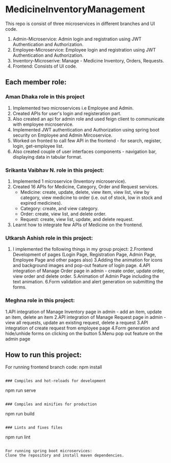 # MedicineInventoryManagement
This repo is consist of three microservices in different branches and UI code.
1. Admin-Microservice: Admin login and registration using JWT Authentication and Authorization.
2. Employee-Microservice: Employee login and registration using JWT Authentication and Authorization.
3. Inventory-Microserive: Manage - Medicine Inventory, Orders, Requests.
4. Frontend: Consists of UI code.

## Each member role:

### Aman Dhaka role in this project
1. Implemented two microservices i.e Employee and Admin.
2. Created APIs for user's login and registeration part.
3. Also created an api for admin role and used feign client to communicate with employee microservice.
4. Implemented JWT authentication and Authorization using spring boot security on Employee and Admin Mircoservice.
5. Worked on fronted to call few API in the frontend - for search, register, login, get-employee list.
6. Also created couple of user interfaces components - navigation bar, displaying data in tabular format.

### Srikanta Vaibhav N. role in this project:

1. Implemented 1 microservice (Inventory microservice).
2. Created 16 APIs for Medicine, Category, Order and Request services.
    - Medicine: create, update, delete, view item, view list, view by category, view medicine to order (i.e. out of stock, low in stock and expired medicines).
    - Category: create, and view category.
    - Order: create, view list, and delete order.
    - Request: create, view list, update, and delete request.
3. Learnt how to integrate few APIs of Medicine on the frontend.


### Utkarsh Ashish role in this project:
1. I implemented the following things in my group project:
2.Frontend Development of pages (Login Page, Registration Page, Admin Page, Employee Page and other pages also)
3.Adding the animation for icons and background images and pop-out feature of login page.
4.API integration of Manage Order page in admin - create order, update order, view order and delete order.
5.Animation of Admin Page including the text animation.
6.Form validation and alert generation on submitting the forms. 

### Meghna role in this project:
1.API integration of Manage Inventory page in admin - add an item, update an item, delete an item
2.API integration of Manage Request page in admin - view all requests, update an existing request, delete a request
3.API integration of create request from employee page
4.Form generation and hide/unhide forms on clicking on the button
5.Menu pop out feature on the admin page


## How to run this project: 
For running frontend branch code: 
npm install
```

### Compiles and hot-reloads for development
```
npm run serve
```

### Compiles and minifies for production
```
npm run build
```

### Lints and fixes files
```
npm run lint
```

For running spring boot microservices:
Clone the repository and install maven dependencies.
